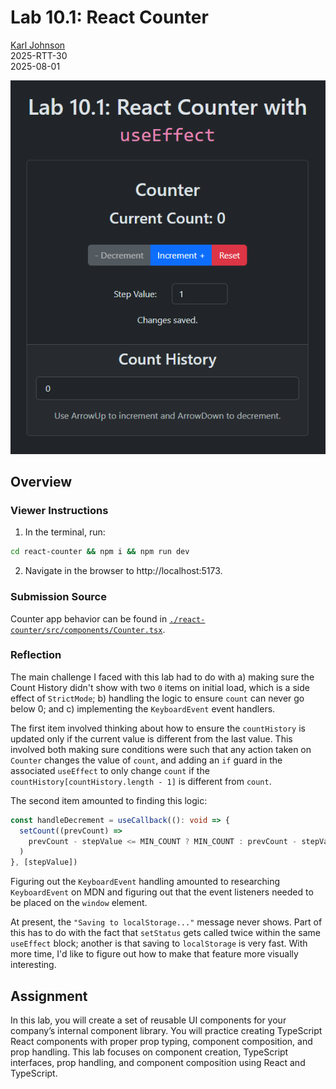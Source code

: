 # Lab 10.1: React Counter

[Karl Johnson](https://github.com/hirekarl)  
2025-RTT-30  
<time datetime="2025-08-01">2025-08-01</time>  

![Preview of Lab 10.1: React Counter.](./preview.png)

## Overview
### Viewer Instructions
1. In the terminal, run:

```bash
cd react-counter && npm i && npm run dev
```

2. Navigate in the browser to http://localhost:5173.

### Submission Source
Counter app behavior can be found in [`./react-counter/src/components/Counter.tsx`](./react-counter/src/components/Counter.tsx).

### Reflection
The main challenge I faced with this lab had to do with a) making sure the Count History didn't show with two `0` items on initial load, which is a side effect of `StrictMode`; b) handling the logic to ensure `count` can never go below 0; and c) implementing the `KeyboardEvent` event handlers.

The first item involved thinking about how to ensure the `countHistory` is updated only if the current value is different from the last value. This involved both making sure conditions were such that any action taken on `Counter` changes the value of `count`, and adding an `if` guard in the associated `useEffect` to only change `count` if the `countHistory[countHistory.length - 1]` is different from `count`.

The second item amounted to finding this logic:

```typescript
const handleDecrement = useCallback((): void => {
  setCount((prevCount) =>
    prevCount - stepValue <= MIN_COUNT ? MIN_COUNT : prevCount - stepValue
  )
}, [stepValue])
```

Figuring out the `KeyboardEvent` handling amounted to researching `KeyboardEvent` on MDN and figuring out that the event listeners needed to be placed on the `window` element.

At present, the `"Saving to localStorage..."` message never shows. Part of this has to do with the fact that `setStatus` gets called twice within the same `useEffect` block; another is that saving to `localStorage` is very fast. With more time, I'd like to figure out how to make that feature more visually interesting.

## Assignment
In this lab, you will create a set of reusable UI components for your company’s internal component library. You will practice creating TypeScript React components with proper prop typing, component composition, and prop handling. This lab focuses on component creation, TypeScript interfaces, prop handling, and component composition using React and TypeScript.
